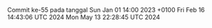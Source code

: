Commit ke-55 pada tanggal Sun Jan 01 14:00 2023 +0100
Fri Feb 16 14:43:06 UTC 2024
Mon May 13 22:28:45 UTC 2024
